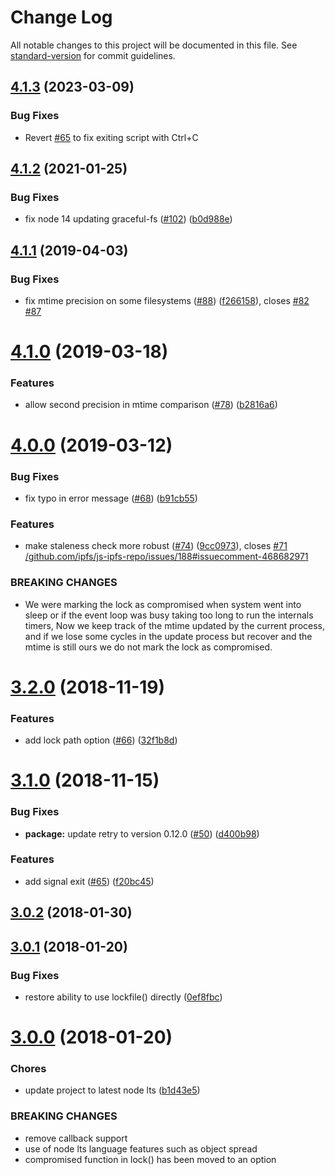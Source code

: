 # Change Log

All notable changes to this project will be documented in this file. See [standard-version](https://github.com/conventional-changelog/standard-version) for commit guidelines.

<a name="4.1.3"></a>
## [4.1.3](https://github.com/popsql/node-proper-lockfile/compare/v4.1.2...v4.1.3) (2023-03-09)

### Bug Fixes

* Revert [#65](https://github.com/moxystudio/node-proper-lockfile/pull/65) to fix exiting script with Ctrl+C



<a name="4.1.2"></a>
## [4.1.2](https://github.com/moxystudio/node-proper-lockfile/compare/v4.1.1...v4.1.2) (2021-01-25)


### Bug Fixes

* fix node 14 updating graceful-fs ([#102](https://github.com/moxystudio/node-proper-lockfile/issues/102)) ([b0d988e](https://github.com/moxystudio/node-proper-lockfile/commit/b0d988e))



<a name="4.1.1"></a>
## [4.1.1](https://github.com/moxystudio/node-proper-lockfile/compare/v4.1.0...v4.1.1) (2019-04-03)


### Bug Fixes

* fix mtime precision on some filesystems ([#88](https://github.com/moxystudio/node-proper-lockfile/issues/88)) ([f266158](https://github.com/moxystudio/node-proper-lockfile/commit/f266158)), closes [#82](https://github.com/moxystudio/node-proper-lockfile/issues/82) [#87](https://github.com/moxystudio/node-proper-lockfile/issues/87)



<a name="4.1.0"></a>
# [4.1.0](https://github.com/moxystudio/node-proper-lockfile/compare/v4.0.0...v4.1.0) (2019-03-18)


### Features

* allow second precision in mtime comparison ([#78](https://github.com/moxystudio/node-proper-lockfile/issues/78)) ([b2816a6](https://github.com/moxystudio/node-proper-lockfile/commit/b2816a6))



<a name="4.0.0"></a>
# [4.0.0](https://github.com/moxystudio/node-proper-lockfile/compare/v3.2.0...v4.0.0) (2019-03-12)


### Bug Fixes

* fix typo in error message ([#68](https://github.com/moxystudio/node-proper-lockfile/issues/68)) ([b91cb55](https://github.com/moxystudio/node-proper-lockfile/commit/b91cb55))


### Features

* make staleness check more robust ([#74](https://github.com/moxystudio/node-proper-lockfile/issues/74)) ([9cc0973](https://github.com/moxystudio/node-proper-lockfile/commit/9cc0973)), closes [#71](https://github.com/moxystudio/node-proper-lockfile/issues/71) [/github.com/ipfs/js-ipfs-repo/issues/188#issuecomment-468682971](https://github.com//github.com/ipfs/js-ipfs-repo/issues/188/issues/issuecomment-468682971)


### BREAKING CHANGES

* We were marking the lock as compromised when system went into sleep or if the event loop was busy taking too long to run the internals timers, Now we keep track of the mtime updated by the current process, and if we lose some cycles in the update process but recover and the mtime is still ours we do not mark the lock as compromised.



<a name="3.2.0"></a>
# [3.2.0](https://github.com/moxystudio/node-proper-lockfile/compare/v3.1.0...v3.2.0) (2018-11-19)


### Features

* add lock path option ([#66](https://github.com/moxystudio/node-proper-lockfile/issues/66)) ([32f1b8d](https://github.com/moxystudio/node-proper-lockfile/commit/32f1b8d))



<a name="3.1.0"></a>
# [3.1.0](https://github.com/moxystudio/node-proper-lockfile/compare/v3.0.2...v3.1.0) (2018-11-15)


### Bug Fixes

* **package:** update retry to version 0.12.0 ([#50](https://github.com/moxystudio/node-proper-lockfile/issues/50)) ([d400b98](https://github.com/moxystudio/node-proper-lockfile/commit/d400b98))


### Features

* add signal exit ([#65](https://github.com/moxystudio/node-proper-lockfile/issues/65)) ([f20bc45](https://github.com/moxystudio/node-proper-lockfile/commit/f20bc45))



<a name="3.0.2"></a>
## [3.0.2](https://github.com/moxystudio/node-proper-lockfile/compare/v3.0.1...v3.0.2) (2018-01-30)



<a name="3.0.1"></a>
## [3.0.1](https://github.com/moxystudio/node-proper-lockfile/compare/v3.0.0...v3.0.1) (2018-01-20)


### Bug Fixes

* restore ability to use lockfile() directly ([0ef8fbc](https://github.com/moxystudio/node-proper-lockfile/commit/0ef8fbc))



<a name="3.0.0"></a>
# [3.0.0](https://github.com/moxystudio/node-proper-lockfile/compare/v2.0.1...v3.0.0) (2018-01-20)


### Chores

* update project to latest node lts ([b1d43e5](https://github.com/moxystudio/node-proper-lockfile/commit/b1d43e5))


### BREAKING CHANGES

* remove callback support
* use of node lts language features such as object spread
* compromised function in lock() has been moved to an option
